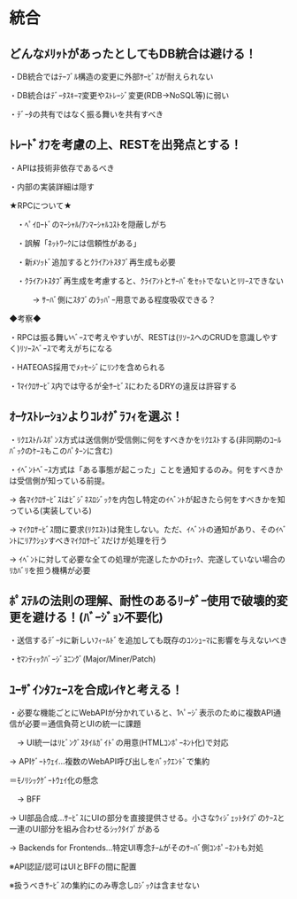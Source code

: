 # 統合

## どんなﾒﾘｯﾄがあったとしてもDB統合は避ける！

・DB統合ではﾃｰﾌﾞﾙ構造の変更に外部ｻｰﾋﾞｽが耐えられない

・DB統合はﾃﾞｰﾀｽｷｰﾏ変更やｽﾄﾚｰｼﾞ変更(RDB->NoSQL等)に弱い

・ﾃﾞｰﾀの共有ではなく振る舞いを共有すべき

## ﾄﾚｰﾄﾞｵﾌを考慮の上、RESTを出発点とする！

・APIは技術非依存であるべき

・内部の実装詳細は隠す

★RPCについて★

　・ﾍﾟｲﾛｰﾄﾞのﾏｰｼｬﾙ/ｱﾝﾏｰｼｬﾙｺｽﾄを隠蔽しがち

　・誤解「ﾈｯﾄﾜｰｸには信頼性がある」

　・新ﾒｿｯﾄﾞ追加するとｸﾗｲｱﾝﾄｽﾀﾌﾞ再生成も必要

　・ｸﾗｲｱﾝﾄｽﾀﾌﾞ再生成を考慮すると、ｸﾗｲｱﾝﾄとｻｰﾊﾞをｾｯﾄでないとﾘﾘｰｽできない

　　　-> ｻｰﾊﾞ側にｽﾀﾌﾞのﾗｯﾊﾟｰ用意である程度吸収できる？
  
◆考察◆

・RPCは振る舞いﾍﾞｰｽで考えやすいが、RESTは(ﾘｿｰｽへのCRUDを意識しやすく)ﾘｿｰｽﾍﾞｰｽで考えがちになる

・HATEOAS採用でﾒｯｾｰｼﾞにﾘﾝｸを含められる

・1ﾏｲｸﾛｻｰﾋﾞｽ内では守るが全ｻｰﾋﾞｽにわたるDRYの違反は許容する

## ｵｰｹｽﾄﾚｰｼｮﾝよりｺﾚｵｸﾞﾗﾌｨを選ぶ！

・ﾘｸｴｽﾄ/ﾚｽﾎﾟﾝｽ方式は送信側が受信側に何をすべきかをﾘｸｴｽﾄする(非同期のｺｰﾙﾊﾞｯｸのｹｰｽもこのﾊﾟﾀｰﾝに含む)

・ｲﾍﾞﾝﾄﾍﾞｰｽ方式は「ある事態が起こった」ことを通知するのみ。何をすべきかは受信側が知っている前提。

  -> 各ﾏｲｸﾛｻｰﾋﾞｽはﾋﾞｼﾞﾈｽﾛｼﾞｯｸを内包し特定のｲﾍﾞﾝﾄが起きたら何をすべきかを知っている(実装している)
  
  -> ﾏｲｸﾛｻｰﾋﾞｽ間に要求(ﾘｸｴｽﾄ)は発生しない。ただ、ｲﾍﾞﾝﾄの通知があり、そのｲﾍﾞﾝﾄにﾘｱｸｼｮﾝすべきﾏｲｸﾛｻｰﾋﾞｽだけが処理を行う
  
  -> ｲﾍﾞﾝﾄに対して必要な全ての処理が完遂したかのﾁｪｯｸ、完遂していない場合のﾘｶﾊﾞﾘを担う機構が必要

## ﾎﾟｽﾃﾙの法則の理解、耐性のあるﾘｰﾀﾞｰ使用で破壊的変更を避ける！(ﾊﾞｰｼﾞｮﾝ不要化)

・送信するﾃﾞｰﾀに新しいﾌｨｰﾙﾄﾞを追加しても既存のｺﾝｼｭｰﾏに影響を与えないべき

・ｾﾏﾝﾃｨｯｸﾊﾞｰｼﾞﾖﾆﾝｸﾞ(Major/Miner/Patch)

## ﾕｰｻﾞｲﾝﾀﾌｪｰｽを合成ﾚｲﾔと考える！

・必要な機能ごとにWebAPIが分かれていると、1ﾍﾟｰｼﾞ表示のために複数API通信が必要＝通信負荷とUIの統一に課題

　-> UI統一はﾘﾋﾞﾝｸﾞｽﾀｲﾙｶﾞｲﾄﾞの用意(HTMLｺﾝﾎﾟｰﾈﾝﾄ化)で対応
  
  -> APIｹﾞｰﾄｳｪｲ…複数のWebAPI呼び出しをﾊﾞｯｸｴﾝﾄﾞで集約

＝ﾓﾉﾘｼｯｸｹﾞｰﾄｳｪｲ化の懸念

　-> BFF
  
  -> UI部品合成…ｻｰﾋﾞｽにUIの部分を直接提供させる。小さなｳｨｼﾞｪｯﾄﾀｲﾌﾟのｹｰｽと一連のUI部分を組み合わせるｼｯｸﾀｲﾌﾟがある
  
  -> Backends for Frontends…特定UI専念ﾁｰﾑがそのｻｰﾊﾞ側ｺﾝﾎﾟｰﾈﾝﾄも対処

※API認証/認可はUIとBFFの間に配置

※扱うべきｻｰﾋﾞｽの集約にのみ専念しﾛｼﾞｯｸは含ませない
